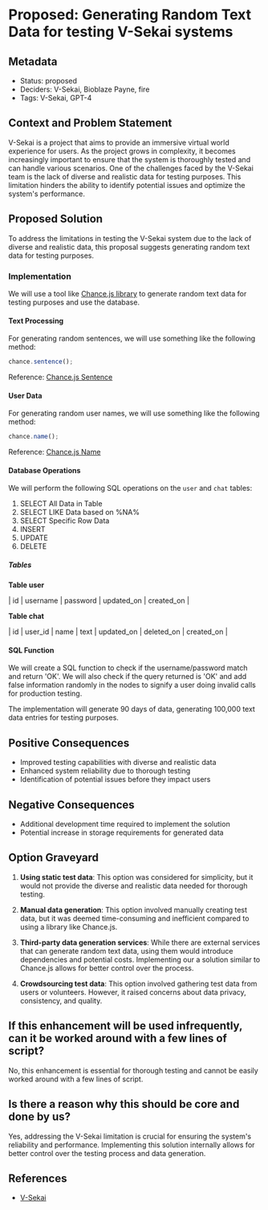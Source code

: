 # Proposed: Generating Random Text Data for testing V-Sekai systems

## Metadata

- Status: proposed
- Deciders: V-Sekai, Bioblaze Payne, fire
- Tags: V-Sekai, GPT-4

## Context and Problem Statement

V-Sekai is a project that aims to provide an immersive virtual world experience for users. As the project grows in complexity, it becomes increasingly important to ensure that the system is thoroughly tested and can handle various scenarios. One of the challenges faced by the V-Sekai team is the lack of diverse and realistic data for testing purposes. This limitation hinders the ability to identify potential issues and optimize the system's performance.

## Proposed Solution

To address the limitations in testing the V-Sekai system due to the lack of diverse and realistic data, this proposal suggests generating random text data for testing purposes.

### Implementation

We will use a tool like [Chance.js library](https://chancejs.com/) to generate random text data for testing purposes and use the database.

#### Text Processing

For generating random sentences, we will use something like the following method:

```javascript
chance.sentence();
```

Reference: [Chance.js Sentence](https://chancejs.com/text/sentence.html)

#### User Data

For generating random user names, we will use something like the following method:

```javascript
chance.name();
```

Reference: [Chance.js Name](https://chancejs.com/person/name.html)

#### Database Operations

We will perform the following SQL operations on the `user` and `chat` tables:

1. SELECT All Data in Table
2. SELECT LIKE Data based on %NA%
3. SELECT Specific Row Data
4. INSERT
5. UPDATE
6. DELETE

##### Tables

**Table user**

| id | username | password | updated_on | created_on |

**Table chat**

| id | user_id | name | text | updated_on | deleted_on | created_on |

#### SQL Function

We will create a SQL function to check if the username/password match and return 'OK'. We will also check if the query returned is 'OK' and add false information randomly in the nodes to signify a user doing invalid calls for production testing.

The implementation will generate 90 days of data, generating 100,000 text data entries for testing purposes.

## Positive Consequences

- Improved testing capabilities with diverse and realistic data
- Enhanced system reliability due to thorough testing
- Identification of potential issues before they impact users

## Negative Consequences

- Additional development time required to implement the solution
- Potential increase in storage requirements for generated data

## Option Graveyard

1. **Using static test data**: This option was considered for simplicity, but it would not provide the diverse and realistic data needed for thorough testing.

2. **Manual data generation**: This option involved manually creating test data, but it was deemed time-consuming and inefficient compared to using a library like Chance.js.

3. **Third-party data generation services**: While there are external services that can generate random text data, using them would introduce dependencies and potential costs. Implementing our a solution similar to Chance.js allows for better control over the process.

4. **Crowdsourcing test data**: This option involved gathering test data from users or volunteers. However, it raised concerns about data privacy, consistency, and quality.

## If this enhancement will be used infrequently, can it be worked around with a few lines of script?

No, this enhancement is essential for thorough testing and cannot be easily worked around with a few lines of script.

## Is there a reason why this should be core and done by us?

Yes, addressing the V-Sekai limitation is crucial for ensuring the system's reliability and performance. Implementing this solution internally allows for better control over the testing process and data generation.

## References

- [V-Sekai](https://v-sekai.org/)
